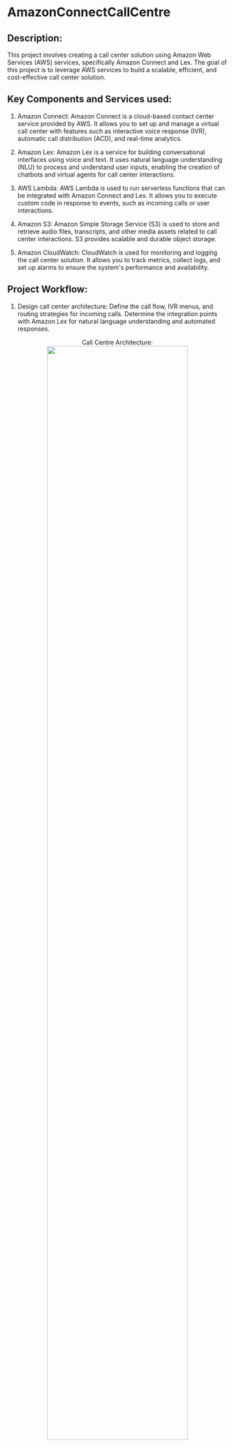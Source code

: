 # AmazonConnectCallCentre
<h2>Description:</h2>
This project involves creating a call center solution using Amazon Web Services (AWS) services, specifically Amazon Connect and Lex. The goal of this project is to leverage AWS services to build a scalable, efficient, and cost-effective call center solution.
<h2> Key Components and Services used:</h2>

1. Amazon Connect: Amazon Connect is a cloud-based contact center service provided by AWS. It allows you to set up and manage a virtual call center with features such as interactive voice response (IVR), automatic call distribution (ACD), and real-time analytics.

2. Amazon Lex: Amazon Lex is a service for building conversational interfaces using voice and text. It uses natural language understanding (NLU) to process and understand user inputs, enabling the creation of chatbots and virtual agents for call center interactions.

3. AWS Lambda: AWS Lambda is used to run serverless functions that can be integrated with Amazon Connect and Lex. It allows you to execute custom code in response to events, such as incoming calls or user interactions.

4. Amazon S3: Amazon Simple Storage Service (S3) is used to store and retrieve audio files, transcripts, and other media assets related to call center interactions. S3 provides scalable and durable object storage.

5. Amazon CloudWatch: CloudWatch is used for monitoring and logging the call center solution. It allows you to track metrics, collect logs, and set up alarms to ensure the system's performance and availability.
<h2>Project Workflow:</h2>

1. Design call center architecture: Define the call flow, IVR menus, and routing strategies for incoming calls. Determine the integration points with Amazon Lex for natural language understanding and automated responses.
<p align="center">
Call Centre Architecture: <br/>
<img src="https://imgur.com/NXmevLq.png" height="80%" width="80%">
<br />

<p align="center">
<img src="https://imgur.com/vE1YJEf.png" height="80%" width="80%">
<br />
    
2. Set up Amazon Connect: Configure Amazon Connect to create the call center instance. Define phone numbers, queues, routing profiles, and hours of operation. Customize the IVR prompts and greetings.
<p align="center">
Creating an Amazon Connect Instance: <br/>
<img src="https://imgur.com/QV7bCw6.png" height="80%" width="80%">
<br/>
    
<p align="center">
Seting up Identity for the Instance<br/>
<img src="https://imgur.com/wyRDc8C.png" height="80%" width="80%"><br/>
    
<p align="center">
Creating the Administrator for the instance.This Admin will be used to login on our website later. So do remember the username and password <br/>
<img src="https://imgur.com/7OVujrX.png" height="80%" width="80%"><br/>
    
<p align="center">
Seting up the Telephony: <br/>
<img src="https://imgur.com/gWWE6xO.png" height="80%" width="80%"><br/>
    
<p align="center">
You can view the S3 Bucket where your Instance Data is Stored. Scroll Down and Press Next.<br/>
<img src="https://imgur.com/nYBy4sz.png" height="80%" width="80%"><br/>
    
<p align="center">
Review all your data, Scroll Down and Press Create Instance. <br/>
<img src="https://imgur.com/YLDGfLZ.png" height="80%" width="80%">
<br/>

<p align="center">
Click on the Access URL of the Instance And Use the Admin User And Password Which We Set Up Earlier To Sign In<br/>
<img src="https://imgur.com/Dd6vG2K.png" height="80%" width="80%"> <br/>

<p align="center">
The Next Step is To Set Hours Of Operation. On the Dashboard Click On the Routing Option And Select Hours Of Operation<br/>
<img src="https://imgur.com/ukjoJ1V.png" height="80%" width="80%"><br/>

<p align="center">
Click on Add New Hours. Set a name, Select the Preferred Time Zone And Tht Number Of Working Days.<br/>
<img src="https://imgur.com/lW4XEp6.png" height="80%" width="80%"><br/>

<p align="center">
Now we Need to Set Up the Queues. On the Dashboard under the Routing Option, Select Queues.<br/>
<img src="https://imgur.com/DRDYjE1.png" height="80%" width="80%"><br/>

<p align="center">
Click on Add Queues. Name the Queue as Technical Queue and Select the Hours Of Operation as NineToFive.<br/>
<img src="https://imgur.com/9aXeKGg.png" height="80%" width="80%"><br/>

<p align="center">
Lets Add Another Queue For Sales. Name the Queue as Sales and Select the Hours Of Operation as Basic Hours.<br/>
<img src="https://imgur.com/ykuFNXi.png" height="80%" width="80%"><br/>

<p align="center">
Now we Need to Set Up the Routing Profiles.On the Dashboard Under the Users Menu Select Routing Profiles.<br/>
<img src="https://imgur.com/cH6ToMJ.png" height="80%" width="80%"><br/>

<p align="center">
Click on add Routing Profile and Add a Sales Routing Profile.Tick the Voice Box for Channel and Select Sales Queue under the Queues bar.
<br/>
<img src="https://imgur.com/oQ7IDlN.png" height="80%" width="80%"><br/>
<p align="center">
<img src="https://imgur.com/6tDKWhq.png" height="80%" width="80%><br/>

<p align="center">
Add Another Routing Profile for Technical Support. Tick the Voice Box for Channel and Select Technical Support Queues bar.<br/>
<img src="https://imgur.com/VGpTv7A.png" height="80%" width="80%"><br/>

Lets add some users now. On the dashboard under the Users menu select User Management option.
<p align="center">
<img src="https://imgur.com/YEqcWLE.png" height="80%" width="80%"> <br/>

Click on "Add User". Enter all the information for the User and Select the Security Profile as Agent and Routing Profile as Sales.
<p align="center">
<img src="https://imgur.com/xOmlLh1.png" height="80%" width="80%"> <br/>
<p align="center">
<img src="https://imgur.com/xOmlLh1.png" height="80%" width="80%"> <br/>

Lets add another user. Enter all the information for the User, Select the Security Profile as Agent and Routing Profile as Technical Support.
<p align="center">
<img src="https://imgur.com/F4a2jS8.png" height="80%" width="80%"> <br/>
<p align="center">
<img src="https://imgur.com/m06ET1r.png" height="80%" width="80%"> <br/>

Now, we need to create Contact Flows. On the Dashboard, Under the Routing menu select Contact Flows option.
<p align="center">
<img src="https://imgur.com/cqlbtyf.png" height="80%" width="80%"> <br/>

Click on Create Contact Flow. Name the Flow as the Main Flow. On the lefthand side, you can see a list of blocks. You can drag and drop these blocks on the righthand side to create the flow. Let's start by creating a Play prompt. Whenever a customer calls in, this prompt will be played to greet the customer.Drag and Drop thr Play Prompt to the righthand side and enter the Message to be played. 
<p align="center">
<img src="https://imgur.com/mncV6Jy.png" height="80%" width="80%"> <br/>

Lets get the customer input to direct them to the desired service. Enter the message to be displayed while getting the input and add three options.
<p align="center">
<img src="https://imgur.com/LfvXQoA.png" height="80%" width="80%"> <br/>
<p align="center">
<img src="https://imgur.com/e1Apskl.png" height="80%" width="80%"> <br/>

Next step is to add the transfer flows to Sales, Technical Support and Order Status queues. The flow will be directed to the queues when the desired option is pressed. Connect the entry points and also connect the error points to disconnect.
<p align="center">
<img src="https://imgur.com/WxvFsEL.png" height="80%" width="80%"> <br/>
<p align="center">
<img src="https://imgur.com/sBAU8GQ.png" height="80%" width="80%"> <br/>

Lets proceed by Creating the contact flow for Sales. Under the Routing menu, select Flows option and click on Create Contact Flow. Give the name for the flow as Sales. From the lefthand side of the menu, drag and drop the set working queue block on the righthand side and select the queue as the Sales queue. Transfervthe call to the Agent by adding the Transfer to Queue block and lastly connect the errors to a disconnect block.
<p align="center">
<img src="https://imgur.com/8bu2GR0.png" height="80%" width="80%"> <br/>
<p align="center">
<img src="https://imgur.com/L7hPz91.png" height="80%" width="80%"> <br/>













4. Create Amazon Lex bots: Design and build conversational bots using Amazon Lex. Define intents, slots, and utterances to handle different types of customer inquiries and automate responses.

5. Integrate Amazon Connect and Lex: Configure Amazon Connect to use Amazon Lex bots for handling customer interactions. Set up call flows and routing rules to direct calls to the appropriate Lex bot based on customer inputs.

6. Develop custom Lambda functions: Write and deploy Lambda functions to extend the functionality of Amazon Connect and Lex. This can include custom logic for call routing, data retrieval from external systems, or integration with other AWS services.

7. Store call center data: Set up S3 buckets to store call recordings, transcripts, and other media assets generated during call center interactions. Configure permissions and access control for secure storage.

8. Monitor and analyze: Use CloudWatch to monitor the performance and health of the call center solution. Set up alarms and notifications for critical metrics, such as call wait times or system failures. Analyze call center data to gain insights and improve customer service.
<h2>Benefits of Building a Call Center in AWS using Amazon Connect and Lex:</h2>

1. Scalability: AWS services allow the call center solution to scale up or down based on call volume and agent availability, ensuring optimal performance and customer satisfaction.

2. Cost-effectiveness: With pay-as-you-go pricing and the ability to provision resources as needed, AWS provides a cost-effective solution for building and operating a call center.

3. Automation and efficiency: By leveraging Amazon Lex for automated responses and natural language understanding, the call center can handle a large volume of customer inquiries efficiently, reducing the need for human intervention.                             

4. Integration and extensibility: AWS services, such as Lambda, allow for seamless integration with other systems and the ability to extend the functionality of the call center solution as needed.

5. Real-time analytics: With CloudWatch monitoring and logging, the call center can gain real-time insights into call center performance, agent productivity, and customer satisfaction, enabling continuous improvement.
<br/>
<p align="center">
<img src="https://imgur.com/mncV6Jy.png" height="80%" width="80%"> <br/>
